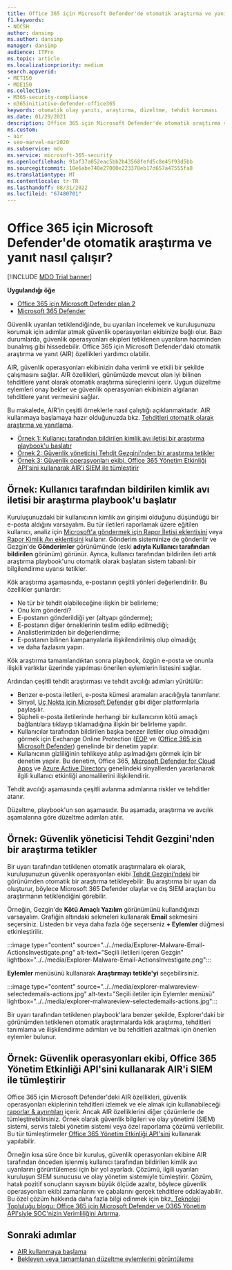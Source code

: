 ```yaml
---
title: Office 365 için Microsoft Defender'de otomatik araştırma ve yanıt nasıl çalışır?
f1.keywords:
- NOCSH
author: dansimp
ms.author: dansimp
manager: dansimp
audience: ITPro
ms.topic: article
ms.localizationpriority: medium
search.appverid:
- MET150
- MOE150
ms.collection:
- M365-security-compliance
- m365initiative-defender-office365
keywords: otomatik olay yanıtı, araştırma, düzeltme, tehdit koruması
ms.date: 01/29/2021
description: Office 365 için Microsoft Defender'de otomatik araştırma ve yanıt özelliklerinin nasıl çalıştığını görün
ms.custom:
- air
- seo-marvel-mar2020
ms.subservice: mdo
ms.service: microsoft-365-security
ms.openlocfilehash: 91af37a052eac5bb2b43568fefd5c8e45f93d5bb
ms.sourcegitcommit: 10e6abe740e27000e223378eb17d657a47555fa8
ms.translationtype: MT
ms.contentlocale: tr-TR
ms.lasthandoff: 08/31/2022
ms.locfileid: "67480701"
---
```

# <a name="how-automated-investigation-and-response-works-in-microsoft-defender-for-office-365"></a>Office 365 için Microsoft Defender'de otomatik araştırma ve yanıt nasıl çalışır?

[!INCLUDE [MDO Trial banner](../includes/mdo-trial-banner.md)]

**Uygulandığı öğe**
- [Office 365 için Microsoft Defender plan 2](defender-for-office-365.md)
- [Microsoft 365 Defender](../defender/microsoft-365-defender.md)

Güvenlik uyarıları tetiklendiğinde, bu uyarıları incelemek ve kuruluşunuzu korumak için adımlar atmak güvenlik operasyonları ekibinize bağlı olur. Bazı durumlarda, güvenlik operasyonları ekipleri tetiklenen uyarıların hacminden bunalmış gibi hissedebilir. Office 365 için Microsoft Defender'daki otomatik araştırma ve yanıt (AIR) özellikleri yardımcı olabilir.

AIR, güvenlik operasyonları ekibinizin daha verimli ve etkili bir şekilde çalışmasını sağlar. AIR özellikleri, günümüzde mevcut olan iyi bilinen tehditlere yanıt olarak otomatik araştırma süreçlerini içerir. Uygun düzeltme eylemleri onay bekler ve güvenlik operasyonları ekibinizin algılanan tehditlere yanıt vermesini sağlar.

Bu makalede, AIR'in çeşitli örneklerle nasıl çalıştığı açıklanmaktadır. AIR kullanmaya başlamaya hazır olduğunuzda bkz. [Tehditleri otomatik olarak araştırma ve yanıtlama](office-365-air.md).

- [Örnek 1: Kullanıcı tarafından bildirilen kimlik avı iletisi bir araştırma playbook'u başlatır](#example-a-user-reported-phish-message-launches-an-investigation-playbook)
- [Örnek 2: Güvenlik yöneticisi Tehdit Gezgini'nden bir araştırma tetikler](#example-a-security-administrator-triggers-an-investigation-from-threat-explorer)
- [Örnek 3: Güvenlik operasyonları ekibi, Office 365 Yönetim Etkinliği API'sini kullanarak AIR'i SIEM ile tümleştirir](#example-a-security-operations-team-integrates-air-with-their-siem-using-the-office-365-management-activity-api)

## <a name="example-a-user-reported-phish-message-launches-an-investigation-playbook"></a>Örnek: Kullanıcı tarafından bildirilen kimlik avı iletisi bir araştırma playbook'u başlatır

Kuruluşunuzdaki bir kullanıcının kimlik avı girişimi olduğunu düşündüğü bir e-posta aldığını varsayalım. Bu tür iletileri raporlamak üzere eğitilen kullanıcı, analiz için [Microsoft'a göndermek için Rapor İletisi eklentisini](enable-the-report-message-add-in.md) veya [Rapor Kimlik Avı eklentisini](enable-the-report-phish-add-in.md) kullanır. Gönderim sisteminize de gönderilir ve Gezgin'de **Gönderimler** görünümünde (eski **adıyla Kullanıcı tarafından bildirilen** görünüm) görünür. Ayrıca, kullanıcı tarafından bildirilen ileti artık araştırma playbook'unu otomatik olarak başlatan sistem tabanlı bir bilgilendirme uyarısı tetikler.

Kök araştırma aşamasında, e-postanın çeşitli yönleri değerlendirilir. Bu özellikler şunlardır:

- Ne tür bir tehdit olabileceğine ilişkin bir belirleme;
- Onu kim gönderdi?
- E-postanın gönderildiği yer (altyapı gönderme);
- E-postanın diğer örneklerinin teslim edilip edilmediği;
- Analistlerimizden bir değerlendirme;
- E-postanın bilinen kampanyalarla ilişkilendirilmiş olup olmadığı;
- ve daha fazlasını yapın.

Kök araştırma tamamlandıktan sonra playbook, özgün e-posta ve onunla ilişkili varlıklar üzerinde yapılması önerilen eylemlerin listesini sağlar.

Ardından çeşitli tehdit araştırması ve tehdit avcılığı adımları yürütülür:

- Benzer e-posta iletileri, e-posta kümesi aramaları aracılığıyla tanımlanır.
- Sinyal, [Uç Nokta için Microsoft Defender](/windows/security/threat-protection/microsoft-defender-atp/microsoft-defender-advanced-threat-protection) gibi diğer platformlarla paylaşılır.
- Şüpheli e-posta iletilerinde herhangi bir kullanıcının kötü amaçlı bağlantılara tıklayıp tıklamadığına ilişkin bir belirleme yapılır.
- Kullanıcılar tarafından bildirilen başka benzer iletiler olup olmadığını görmek için Exchange Online Protection ([EOP](exchange-online-protection-overview.md) ve ([Office 365 için Microsoft Defender](defender-for-office-365.md)) genelinde bir denetim yapılır.
- Kullanıcının gizliliğinin tehlikeye atılıp aşılmadığını görmek için bir denetim yapılır. Bu denetim, Office 365, [Microsoft Defender for Cloud Apps](/cloud-app-security) ve [Azure Active Directory](/azure/active-directory) genelindeki sinyallerden yararlanarak ilgili kullanıcı etkinliği anomalilerini ilişkilendirir.

Tehdit avcılığı aşamasında çeşitli avlanma adımlarına riskler ve tehditler atanır.

Düzeltme, playbook'un son aşamasıdır. Bu aşamada, araştırma ve avcılık aşamalarına göre düzeltme adımları atılır.

## <a name="example-a-security-administrator-triggers-an-investigation-from-threat-explorer"></a>Örnek: Güvenlik yöneticisi Tehdit Gezgini'nden bir araştırma tetikler

Bir uyarı tarafından tetiklenen otomatik araştırmalara ek olarak, kuruluşunuzun güvenlik operasyonları ekibi [Tehdit Gezgini'ndeki](threat-explorer.md) bir görünümden otomatik bir araştırma tetikleyebilir. Bu araştırma bir uyarı da oluşturur, böylece Microsoft 365 Defender olaylar ve dış SIEM araçları bu araştırmanın tetiklendiğini görebilir.

Örneğin, Gezgin'de **Kötü Amaçlı Yazılım** görünümünü kullandığınızı varsayalım. Grafiğin altındaki sekmeleri kullanarak **Email** sekmesini seçersiniz. Listeden bir veya daha fazla öğe seçerseniz **+ Eylemler** düğmesi etkinleştirilir.

:::image type="content" source="../../media/Explorer-Malware-Email-ActionsInvestigate.png" alt-text="Seçili iletileri içeren Gezgin" lightbox="../../media/Explorer-Malware-Email-ActionsInvestigate.png":::

**Eylemler** menüsünü kullanarak **Araştırmayı tetikle'yi** seçebilirsiniz.

:::image type="content" source="../../media/explorer-malwareview-selectedemails-actions.jpg" alt-text="Seçili iletiler için Eylemler menüsü" lightbox="../../media/explorer-malwareview-selectedemails-actions.jpg":::

Bir uyarı tarafından tetiklenen playbook'lara benzer şekilde, Explorer'daki bir görünümden tetiklenen otomatik araştırmalarda kök araştırma, tehditleri tanımlama ve ilişkilendirme adımları ve bu tehditleri azaltmak için önerilen eylemler bulunur.

## <a name="example-a-security-operations-team-integrates-air-with-their-siem-using-the-office-365-management-activity-api"></a>Örnek: Güvenlik operasyonları ekibi, Office 365 Yönetim Etkinliği API'sini kullanarak AIR'i SIEM ile tümleştirir

Office 365 için Microsoft Defender'deki AIR özellikleri, güvenlik operasyonları ekiplerinin tehditleri izlemek ve ele almak için kullanabileceği [raporlar & ayrıntıları](air-view-investigation-results.md) içerir. Ancak AIR özelliklerini diğer çözümlerle de tümleştirebilirsiniz. Örnek olarak güvenlik bilgileri ve olay yönetimi (SIEM) sistemi, servis talebi yönetim sistemi veya özel raporlama çözümü verilebilir. Bu tür tümleştirmeler [Office 365 Yönetim Etkinliği API'sini](/office/office-365-management-api/office-365-management-activity-api-reference) kullanarak yapılabilir.

Örneğin kısa süre önce bir kuruluş, güvenlik operasyonları ekibine AIR tarafından önceden işlenmiş kullanıcı tarafından bildirilen kimlik avı uyarılarını görüntülemesi için bir yol ayarladı. Çözümü, ilgili uyarıları kuruluşun SIEM sunucusu ve olay yönetim sistemiyle tümleştirir. Çözüm, hatalı pozitif sonuçların sayısını büyük ölçüde azaltır, böylece güvenlik operasyonları ekibi zamanlarını ve çabalarını gerçek tehditlere odaklayabilir. Bu özel çözüm hakkında daha fazla bilgi edinmek için bkz[. Teknoloji Topluluğu blogu: Office 365 için Microsoft Defender ve O365 Yönetim API'siyle SOC'nizin Verimliliğini Artırma](https://techcommunity.microsoft.com/t5/microsoft-security-and/improve-the-effectiveness-of-your-soc-with-office-365-atp-and/ba-p/1525185).

## <a name="next-steps"></a>Sonraki adımlar

- [AIR kullanmaya başlama](office-365-air.md)
- [Bekleyen veya tamamlanan düzeltme eylemlerini görüntüleme](air-review-approve-pending-completed-actions.md)
